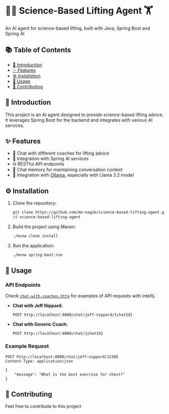 # 🏋️‍♂️ Science-Based Lifting Agent 🏋

An AI agent for science-based lifting, built with Java, Spring Boot and Spring AI

## 📚 Table of Contents

- [📖 Introduction](#introduction)
- [✨ Features](#features)
- [⚙️ Installation](#installation)
- [🚀 Usage](#usage)
- [🤝 Contributing](#contributing)

## 📖 Introduction

This project is an AI agent designed to provide science-based lifting advice. It leverages Spring Boot for the backend and integrates with various AI services.

## ✨ Features

- 💬 Chat with different coaches for lifting advice
- 🤖 Integration with Spring AI services
- 🌐 RESTful API endpoints
- 🧠 Chat memory for maintaining conversation context
- 🦙 Integration with [Ollama](https://ollama.com), especially with Llama 3.2 model

## ⚙️ Installation

1. Clone the repository:
    ```sh
    git clone https://github.com/mo-nagib/science-based-lifting-agent.git
    cd science-based-lifting-agent
    ```

2. Build the project using Maven:
    ```sh
    ./mvnw clean install
    ```

3. Run the application:
    ```sh
    ./mvnw spring-boot:run
    ```

## 🚀 Usage

### API Endpoints

Check [`chat-with-coaches.http`](http-clients/chat-with-coaches.http) for examples of API requests with intellij.


- **Chat with Jeff Nippard:**
    ```http
    POST http://localhost:8080/chat/jeff-nippard/{chatId}
    ```

- **Chat with Generic Coach:**
    ```http
    POST http://localhost:8080/chat/{chatId}
    ```

### Example Request

```http
POST http://localhost:8080/chat/jeff-nippard/12345
Content-Type: application/json

{
    "message": "What is the best exercise for chest?"
}
```


## 🤝 Contributing
Feel free to contribute to this project 
